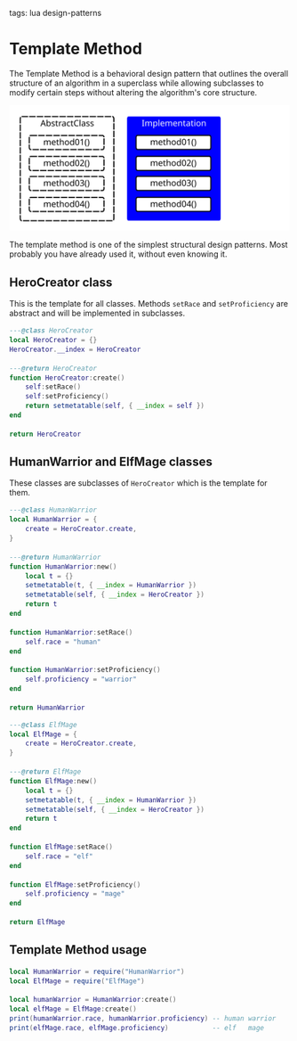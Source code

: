 <!-- Description: The Template Method is a behavioral design pattern that outlines the overall structure of an algorithm in a superclass while allowing subclasses to modify certain steps without altering the algorithm's core structure. -->

tags: lua design-patterns

# Template Method

The Template Method is a behavioral design pattern that outlines the overall structure of an algorithm in a superclass 
while allowing subclasses to modify certain steps without altering the algorithm's core structure.

![Template Method Scheme](/assets/img/dp-template-method.svg)

The template method is one of the simplest structural design patterns. Most probably you have already used it, without 
even knowing it.

## HeroCreator class

This is the template for all classes. Methods `setRace` and `setProficiency` are abstract and will be implemented in 
subclasses.

```lua
---@class HeroCreator
local HeroCreator = {}
HeroCreator.__index = HeroCreator

---@return HeroCreator
function HeroCreator:create()
	self:setRace()
	self:setProficiency()
	return setmetatable(self, { __index = self })
end

return HeroCreator
```

## HumanWarrior and ElfMage classes

These classes are subclasses of `HeroCreator` which is the template for them.

```lua
---@class HumanWarrior
local HumanWarrior = {
	create = HeroCreator.create,
}

---@return HumanWarrior
function HumanWarrior:new()
	local t = {}
	setmetatable(t, { __index = HumanWarrior })
	setmetatable(self, { __index = HeroCreator })
	return t
end

function HumanWarrior:setRace()
	self.race = "human"
end

function HumanWarrior:setProficiency()
	self.proficiency = "warrior"
end

return HumanWarrior
```

```lua
---@class ElfMage
local ElfMage = {
	create = HeroCreator.create,
}

---@return ElfMage
function ElfMage:new()
	local t = {}
	setmetatable(t, { __index = HumanWarrior })
	setmetatable(self, { __index = HeroCreator })
	return t
end

function ElfMage:setRace()
	self.race = "elf"
end

function ElfMage:setProficiency()
	self.proficiency = "mage"
end

return ElfMage
```

## Template Method usage

```lua
local HumanWarrior = require("HumanWarrior")
local ElfMage = require("ElfMage")

local humanWarrior = HumanWarrior:create()
local elfMage = ElfMage:create()
print(humanWarrior.race, humanWarrior.proficiency) -- human	warrior
print(elfMage.race, elfMage.proficiency)           -- elf	mage
```